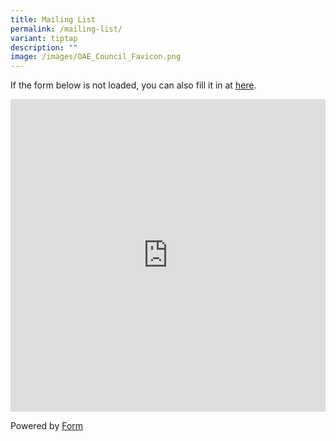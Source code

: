 ```yaml
---
title: Mailing List
permalink: /mailing-list/
variant: tiptap
description: ""
image: /images/OAE_Council_Favicon.png
---
```

<p>If the form below is not loaded, you can also fill it in at <a href="https://form.gov.sg/66825b62052e4ea1c6318d33" rel="noopener noreferrer nofollow" target="_blank">here</a>.</p>
<div class="iframe-wrapper">
<iframe style="width: 100%; height: 500px" allowfullscreen="true" frameborder="0" src="https://form.gov.sg/66825b62052e4ea1c6318d33"></iframe>
</div>
<p>Powered by <a href="https://form.gov.sg" rel="noopener noreferrer nofollow" target="_blank">Form</a>
</p>